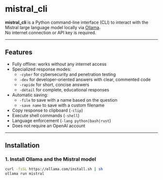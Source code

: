 # mistral_cli

**mistral_cli** is a Python command-line interface (CLI) to interact with the Mistral large language model locally via [Ollama](https://ollama.com).  
No internet connection or API key is required.

---

## Features

- Fully offline: works without any internet access
- Specialized response modes:
  - `-cyber` for cybersecurity and penetration testing
  - `-dev` for developer-oriented answers with clear, commented code
  - `-rapide` for short, concise answers
  - `-détail` for complete, educational responses
- Automatic saving:
  - `-file` to save with a name based on the question
  - `-save name` to save with a custom filename
- Copy response to clipboard (`-clip`)
- Execute shell commands (`-shell`)
- Language enforcement (`-lang python|bash|rust`)
- Does not require an OpenAI account

---

## Installation

### 1. Install Ollama and the Mistral model

```bash
curl -fsSL https://ollama.com/install.sh | sh
ollama run mistral
